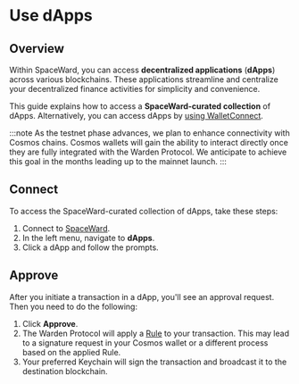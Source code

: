 ﻿---
sidebar_position: 12
---

# Use dApps

## Overview

Within SpaceWard, you can access **decentralized applications** (**dApps**) across various blockchains. These applications streamline and centralize your decentralized finance activities for simplicity and convenience.

This guide explains how to access a **SpaceWard-curated collection** of dApps. Alternatively, you can access dApps by [using WalletConnect](use-external-wallets#use-walletconnect).

:::note
As the testnet phase advances, we plan to enhance connectivity with Cosmos chains. Cosmos wallets will gain the ability to interact directly once they are fully integrated with the Warden Protocol. We anticipate to achieve this goal in the months leading up to the mainnet launch.
:::

## Connect

To access the SpaceWard-curated collection of dApps, take these steps:

1. Connect to [SpaceWard](https://spaceward.buenavista.wardenprotocol.org).
2. In the left menu, navigate to **dApps**.
3. Click a dApp and follow the prompts.

## Approve

After you initiate a transaction in a dApp, you'll see an approval request. Then you need to do the following:

1. Click **Approve**.
2. The Warden Protocol will apply a [Rule](manage-rules) to your transaction. This may lead to a signature request in your Cosmos wallet or a different process based on the applied Rule.
3. Your preferred Keychain will sign the transaction and broadcast it to the destination blockchain.
